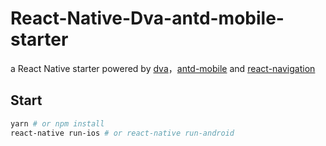 # React-Native-Dva-antd-mobile-starter

a React Native starter powered by [dva](https://github.com/dvajs/dva)，[antd-mobile](https://mobile.ant.design/index-cn) and [react-navigation](https://github.com/react-community/react-navigation)

## Start

```bash
yarn # or npm install
react-native run-ios # or react-native run-android
```


